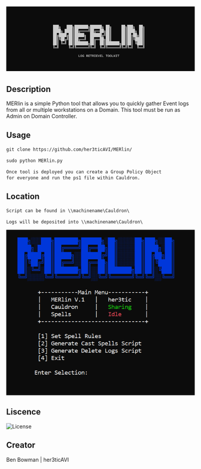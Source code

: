 <h1 align="center">
  <br>
  <a href="https://github.com/her3ticAVI/MERlin"><img src="./images/MERLIN.png" alt="MERlin"></a>
  <br>
</h1>

## Description

MERlin is a simple Python tool that allows you to quickly gather Event logs from all or multiple workstations on a Domain.
This tool must be run as Admin on Domain Controller.

## Usage

```
git clone https://github.com/her3ticAVI/MERlin/
```
```
sudo python MERlin.py
```
```
Once tool is deployed you can create a Group Policy Object
for everyone and run the ps1 file within Cauldron.
```

## Location

```
Script can be found in \\machinename\Cauldron\
```
```
Logs will be deposited into \\machinename\Cauldron\
```

<p align="center">
    <img src="./images/Merlin.PNG" alt="Running MERlin">
</p>

## Liscence

![License](https://img.shields.io/github/license/her3ticAVI/MERlin?style=for-the-badge)

## Creator
Ben Bowman | her3ticAVI
